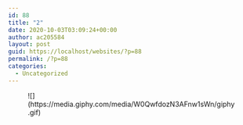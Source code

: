 ```yaml
---
id: 88
title: "2"
date: 2020-10-03T03:09:24+00:00
author: ac205584
layout: post
guid: https://localhost/websites/?p=88
permalink: /?p=88
categories:
  - Uncategorized
---
```

 <figure class="wp-block-image size-large">![](https://media.giphy.com/media/W0QwfdozN3AFnw1sWn/giphy.gif)</figure>